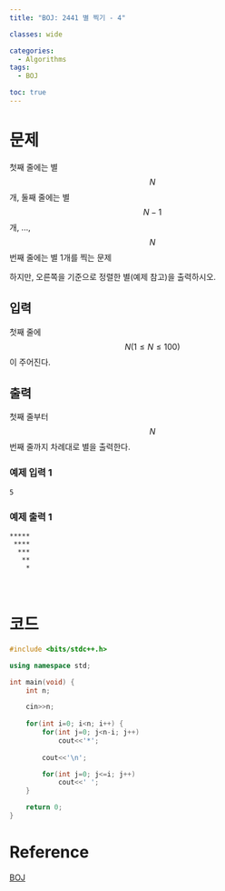 ```yaml
---
title: "BOJ: 2441 별 찍기 - 4"

classes: wide

categories:
  - Algorithms
tags:
  - BOJ

toc: true
---
```


# 문제

첫째 줄에는 별 $$N$$개, 둘째 줄에는 별 $$N-1$$개, ..., $$N$$번째 줄에는 별 1개를 찍는 문제

하지만, 오른쪽을 기준으로 정렬한 별(예제 참고)을 출력하시오.

## 입력

첫째 줄에 $$N(1 \leq N \leq 100)$$이 주어진다.

## 출력

첫째 줄부터 $$N$$번째 줄까지 차례대로 별을 출력한다.

### 예제 입력 1

```shell
5
```

### 예제 출력 1

```shell
*****
 ****
  ***
   **
    *
```

<br/>

# 코드

```cpp
#include <bits/stdc++.h>

using namespace std;

int main(void) {
    int n;

    cin>>n;
    
    for(int i=0; i<n; i++) {
        for(int j=0; j<n-i; j++)
            cout<<'*';
        
        cout<<'\n';

        for(int j=0; j<=i; j++)
            cout<<' ';
    }

    return 0;
}
```

# Reference

[BOJ](https://www.acmicpc.net/problem/2441)
